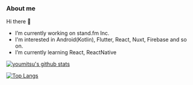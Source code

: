 ### About me

Hi there 👋

- I’m currently working on stand.fm Inc.
- I'm interested in Android(Kotlin), Flutter, React, Nuxt, Firebase and so on.
- I’m currently learning React, ReactNative

[![youmitsu's github stats](https://github-readme-stats.vercel.app/api?username=youmitsu&show_icons=true&theme=dark)](https://github.com/anuraghazra/github-readme-stats)

[![Top Langs](https://github-readme-stats.vercel.app/api/top-langs/?username=youmitsu&langs_count=10&layout=compact&theme=dark)](https://github.com/anuraghazra/github-readme-stats)
